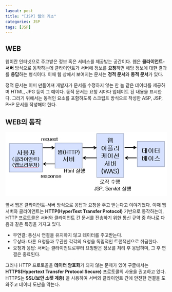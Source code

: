 ```yaml
---
layout: post
title: "[JSP] 웹의 기초" 
categories: JSP
tags: [JSP]
---
```


## **WEB**  
  
  
 웹이란 인터넷으로 주고받은 정보 혹은 서비스를 제공받는 공간이다. 웹은 **클라이언트-서버** 방식으로 동작하는데 클라이언트가 서버에 정보를 **요청**하면 해당 정보에 대한 결과를 **응답**하는 형식이다. 이때 웹 상에서 보여지는 문서는 **정적 문서**와 **동적 문서**가 있다.
 
 정적 문서는 이미 만들어져 개발자가 문서를 수정하지 않는 한 늘 같은 데이터를 제공하며 HTML, JPG 등이 그 예이다. 동적 문서는 요청 시마다 업데이트 된 내용을 표시한다. 그러기 위해서는 동적인 요소를 포함하도록 스크립트 방식으로 작성한 ASP, JSP, PHP 문서를 작성해야 한다. 
  

## **WEB의 동작**  
  ![image1](/_posts/JSP/images/img1.png)  
  
 앞서 웹은 클라이언트-서버 방식으로 응답과 요청을 주고 받는다고 이야기했다. 이때 웹서버와 클라이언트는 **HTTP(HyperText Transfer Protocol)** 기반으로 동작하는데, HTTP 프로토콜은 서버와 클라이언트 간 문서를 전송하기 위한 통신 규약 중 하나로 다음과 같은 특징을 가지고 있다.
 
- 무연결: 통신시 연결을 유지하지 않고 데이터를 주고받는다.
- 무상태: 다른 요청들과 무관한 각각의 요청을 독립적인 트랜잭션으로 취급한다.
- 요청과 응답: 서버는 클라이언트로부터 요청받은 정보를 처리 후 응답하며, 그 후 연결은 종료된다.

 그러나 HTTP 프로토콜을 **데이터 암호화**가 되지 않는 문제가 있어 구글에서는 **HTTPS(Hypertext Transfer Protocol Secure)** 프로토콜의 사용을 권고하고 있다. HTTPS는 **SSL(보안 소켓 계층)** 을 사용하여 서버와 클라이언트 간에 안전한 연결을 도와주고 데이터 도난을 막는다.
